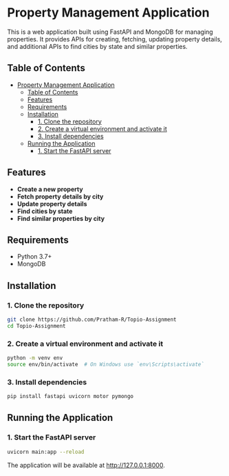 # Property Management Application

This is a web application built using FastAPI and MongoDB for managing properties. It provides APIs for creating, fetching, updating property details, and additional APIs to find cities by state and similar properties.

## Table of Contents

- [Property Management Application](#property-management-application)
  - [Table of Contents](#table-of-contents)
  - [Features](#features)
  - [Requirements](#requirements)
  - [Installation](#installation)
    - [1. Clone the repository](#1-clone-the-repository)
    - [2. Create a virtual environment and activate it](#2-create-a-virtual-environment-and-activate-it)
    - [3. Install dependencies](#3-install-dependencies)
  - [Running the Application](#running-the-application)
    - [1. Start the FastAPI server](#1-start-the-fastapi-server)

## Features

- **Create a new property**
- **Fetch property details by city**
- **Update property details**
- **Find cities by state**
- **Find similar properties by city**

## Requirements

- Python 3.7+
- MongoDB

## Installation

### 1. Clone the repository

```bash
git clone https://github.com/Pratham-R/Topio-Assignment
cd Topio-Assignment 
```
### 2. Create a virtual environment and activate it

```bash
python -m venv env
source env/bin/activate  # On Windows use `env\Scripts\activate`
```

### 3. Install dependencies

```bash
pip install fastapi uvicorn motor pymongo
```

## Running the Application

### 1. Start the FastAPI server

```bash
uvicorn main:app --reload
```

The application will be available at http://127.0.0.1:8000.